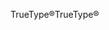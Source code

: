 <span data-ttu-id="4fcee-101">TrueType®</span><span class="sxs-lookup"><span data-stu-id="4fcee-101">TrueType®</span></span>